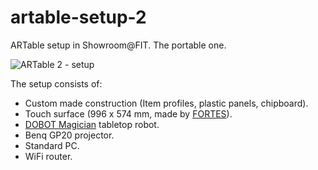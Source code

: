 # artable-setup-2
ARTable setup in Showroom@FIT. The portable one.

![ARTable 2 - setup](https://i.imgur.com/peeOnEE.jpg)

The setup consists of:
  * Custom made construction (Item profiles, plastic panels, chipboard).
  * Touch surface (996 x 574 mm, made by [FORTES](http://www.fortes.cz/)).
  * [DOBOT Magician](https://www.dobot.cc/dobot-magician/product-overview.html) tabletop robot.
  * Benq GP20 projector.
  * Standard PC.
  * WiFi router.
